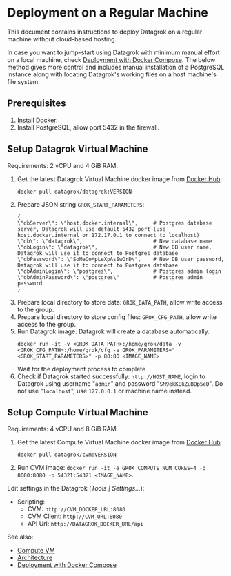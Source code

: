 
<!-- TITLE: Deployment on a Regular Machine -->
<!-- SUBTITLE: -->

# Deployment on a Regular Machine

This document contains instructions to deploy Datagrok on a regular machine without cloud-based hosting.

In case you want to jump-start using Datagrok with minimum manual effort on a local machine, check [Deployment with Docker Compose](docker-compose.md). The below method gives more control and includes manual installation of a PostgreSQL instance along with locating Datagrok's working files on a host machine's file system.

## Prerequisites

1. [Install Docker](https://phoenixnap.com/kb/how-to-install-docker-on-ubuntu-18-04).
2. Install PostgreSQL, allow port 5432 in the firewall.

## Setup Datagrok Virtual Machine

Requirements: 2 vCPU and 4 GiB RAM.

1. Get the latest Datagrok Virtual Machine docker image from [Docker Hub](https://hub.docker.com/u/datagrok):
   ```
   docker pull datagrok/datagrok:VERSION
   ```
2. Prepare JSON string `GROK_START_PARAMETERS`:
    ```
    {
    \"dbServer\": \"host.docker.internal\",     # Postgres database server, Datagrok will use default 5432 port (use host.docker.internal or 172.17.0.1 to connect to localhost)
    \"db\": \"datagrok\",                       # New database name
    \"dbLogin\": \"datagrok\",                  # New DB user name, Datagrok will use it to connect to Postgres database
    \"dbPassword\": \"SoMeCoMpLeXpAsSwOrD\",    # New DB user password, Datagrok will use it to connect to Postgres database
    \"dbAdminLogin\": \"postgres\",             # Postgres admin login
    \"dbAdminPassword\": \"postgres\"           # Postgres admin password
    }
    ```
4. Prepare local directory to store data: `GROK_DATA_PATH`, allow write access to the group.
5. Prepare local directory to store config files: `GROK_CFG_PATH`, allow write access to the group.
6. Run Datagrok image. Datagrok will create a database automatically.
   ```
   docker run -it -v <GROK_DATA_PATH>:/home/grok/data -v <GROK_CFG_PATH>:/home/grok/cfg -e GROK_PARAMETERS="<GROK_START_PARAMETERS>" -p 80:80 <IMAGE_NAME>
   ```
   Wait for the deployment process to complete
7. Check if Datagrok started successfully: `http://HOST_NAME`, login to Datagrok using username "`admin`" and password "`SM9ekKEkZuBDp5eD`".
   Do not use "`localhost`", use `127.0.0.1` or machine name instead. 

## Setup Compute Virtual Machine

Requirements: 4 vCPU and 8 GiB RAM.

1. Get the latest Compute Virtual Machine docker image from [Docker Hub](https://hub.docker.com/u/datagrok):
   ```
   docker pull datagrok/cvm:VERSION 
   ```
2. Run CVM image: `docker run -it -e GROK_COMPUTE_NUM_CORES=4 -p 8080:8080 -p 54321:54321 <IMAGE_NAME>`.

Edit settings in the Datagrok (_Tools | Settings..._):

* Scripting:
    * CVM: `http://CVM_DOCKER_URL:8080`
    * CVM Client: `http://CVM_URL:8080`
    * API Url: `http://DATAGROK_DOCKER_URL/api`

See also:

  * [Compute VM](compute-vm.md)
  * [Architecture](architecture.md#application)
  * [Deployment with Docker Compose](docker-compose.md)
